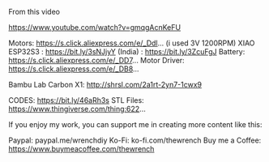 

From this video

https://www.youtube.com/watch?v=gmqgAcnKeFU




Motors: https://s.click.aliexpress.com/e/_Ddl... (i used 3V 1200RPM) 
XIAO ESP32S3 : https://bit.ly/3sNJjyY 
              (India)  :  https://bit.ly/3ZcuFgJ
Battery: https://s.click.aliexpress.com/e/_DD7...
Motor Driver: https://s.click.aliexpress.com/e/_DB8...

Bambu Lab Carbon X1: http://shrsl.com/2a1rt-2yn7-1cwx9

CODES: https://bit.ly/46aRh3s
STL Files: https://www.thingiverse.com/thing:622...

If you enjoy my work, you can support me in creating more content like this: 

Paypal: paypal.me/wrenchdiy 
Ko-Fi: ko-fi.com/thewrench
Buy me a Coffee: https://www.buymeacoffee.com/thewrench
